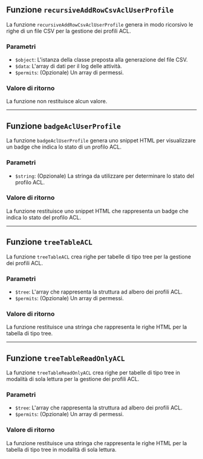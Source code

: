 ## Funzione `recursiveAddRowCsvAclUserProfile`

La funzione `recursiveAddRowCsvAclUserProfile` genera in modo ricorsivo le righe di un file CSV per la gestione dei profili ACL.

### Parametri

* `$object`: L'istanza della classe preposta alla generazione del file CSV.
* `$data`: L'array di dati per il log delle attività.
* `$permits`: (Opzionale) Un array di permessi.

### Valore di ritorno

La funzione non restituisce alcun valore.

---

## Funzione `badgeAclUserProfile`

La funzione `badgeAclUserProfile` genera uno snippet HTML per visualizzare un badge che indica lo stato di un profilo ACL.

### Parametri

* `$string`: (Opzionale) La stringa da utilizzare per determinare lo stato del profilo ACL.

### Valore di ritorno

La funzione restituisce uno snippet HTML che rappresenta un badge che indica lo stato del profilo ACL.

---

## Funzione `treeTableACL`

La funzione `treeTableACL` crea righe per tabelle di tipo tree per la gestione dei profili ACL.

### Parametri

* `$tree`: L'array che rappresenta la struttura ad albero dei profili ACL.
* `$permits`: (Opzionale) Un array di permessi.

### Valore di ritorno

La funzione restituisce una stringa che rappresenta le righe HTML per la tabella di tipo tree.

---

## Funzione `treeTableReadOnlyACL`

La funzione `treeTableReadOnlyACL` crea righe per tabelle di tipo tree in modalità di sola lettura per la gestione dei profili ACL.

### Parametri

* `$tree`: L'array che rappresenta la struttura ad albero dei profili ACL.
* `$permits`: (Opzionale) Un array di permessi.

### Valore di ritorno

La funzione restituisce una stringa che rappresenta le righe HTML per la tabella di tipo tree in modalità di sola lettura.
